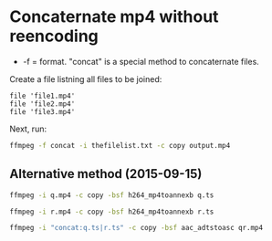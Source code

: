 # Concaternate mp4 without reencoding

* -f = format. "concat" is a special method to concaternate files.

Create a file listning all files to be joined:

```text
file 'file1.mp4'
file 'file2.mp4'
file 'file3.mp4'
```

Next, run:

```bash
ffmpeg -f concat -i thefilelist.txt -c copy output.mp4
```

## Alternative method (2015-09-15)

```bash
ffmpeg -i q.mp4 -c copy -bsf h264_mp4toannexb q.ts

ffmpeg -i r.mp4 -c copy -bsf h264_mp4toannexb r.ts

ffmpeg -i "concat:q.ts|r.ts" -c copy -bsf aac_adtstoasc qr.mp4
```
